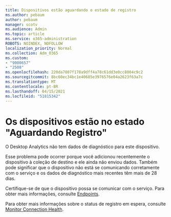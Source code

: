 ```yaml
---
title: Dispositivos estão aguardando o estado de registro
ms.author: pebaum
author: pebaum
manager: scotv
ms.audience: Admin
ms.topic: article
ms.service: o365-administration
ROBOTS: NOINDEX, NOFOLLOW
localization_priority: Normal
ms.collection: Adm_O365
ms.custom:
- "9000657"
- "2508"
ms.openlocfilehash: 220da7807f178a9dff4a78c61dd3e0cc8004c9c2
ms.sourcegitcommit: 8bc60ec34bc1e40685e3976576e04a2623f63a7c
ms.translationtype: MT
ms.contentlocale: pt-BR
ms.lasthandoff: 04/15/2021
ms.locfileid: "51815342"
---
```

# <a name="devices-are-in-awaiting-enrollment-state"></a>Os dispositivos estão no estado "Aguardando Registro"

O Desktop Analytics não tem dados de diagnóstico para este dispositivo. 

Esse problema pode ocorrer porque você adicionou recentemente o dispositivo à coleção de destino e ele ainda não enviou dados. Também pode significar que o dispositivo não está se comunicando corretamente com o serviço e os dados de diagnóstico mais recentes têm mais de 28 dias.

Certifique-se de que o dispositivo possa se comunicar com o serviço. Para obter mais informações, consulte [Endpoints](https://docs.microsoft.com/configmgr/desktop-analytics/enable-data-sharing#endpoints).

Para obter mais informações sobre o status de registro em espera, consulte [Monitor Connection Health](https://docs.microsoft.com/configmgr/desktop-analytics/monitor-connection-health#awaiting-enrollment).